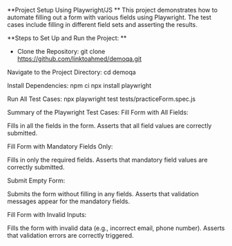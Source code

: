 **Project Setup Using Playwright/JS
**
This project demonstrates how to automate filling out a form with various fields using Playwright. The test cases include filling in different field sets and asserting the results.

**Steps to Set Up and Run the Project:
**
 - Clone the Repository:
git clone https://github.com/linktoahmed/demoqa.git

Navigate to the Project Directory:
cd demoqa

Install Dependencies:
npm ci
npx install playwright

Run All Test Cases:
npx playwright test tests/practiceForm.spec.js



Summary of the Playwright Test Cases:
Fill Form with All Fields:

Fills in all the fields in the form.
Asserts that all field values are correctly submitted.

Fill Form with Mandatory Fields Only:

Fills in only the required fields.
Asserts that mandatory field values are correctly submitted.

Submit Empty Form:

Submits the form without filling in any fields.
Asserts that validation messages appear for the mandatory fields.

Fill Form with Invalid Inputs:

Fills the form with invalid data (e.g., incorrect email, phone number).
Asserts that validation errors are correctly triggered.

